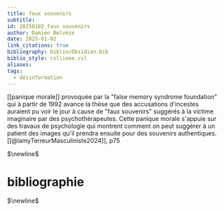 ```yaml
---
title: faux souvenirs
subtitle: 
id: 20250102_faux souvenirs
author: Damien Belvèze
date: 2025-01-02
link_citations: true
bibliography: biblio/Obsidian.bib
biblio_style: csl\ieee.csl
aliases: 
tags:
  - désinformation
---
```

[[panique morale]] provoquée par la "false memory syndrome foundation" qui à partir de 1992 avance la thèse que des accusations d'incestes auraient pu voir le jour à cause de "faux souvenirs" suggérés à la victime imaginaire par des psychothérapeutes. Cette panique morale s'appuie sur des travaux de psychologie qui montrent comment on peut suggérer à un patient des images qu'il prendra ensuite pour des souvenirs authentiques. 
[[@lamyTerreurMasculiniste2024]], p75



$\newline$
# bibliographie
$\newline$






